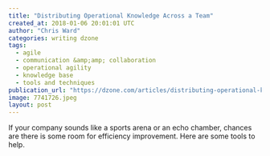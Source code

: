 ```yaml
---
title: "Distributing Operational Knowledge Across a Team"
created_at: 2018-01-06 20:01:01 UTC
author: "Chris Ward"
categories: writing dzone
tags:
  - agile
  - communication &amp;amp; collaboration
  - operational agility
  - knowledge base
  - tools and techniques
publication_url: "https://dzone.com/articles/distributing-operational-knowledge-across-a-team"
image: 7741726.jpeg
layout: post
---
```

If your company sounds like a sports arena or an echo chamber, chances are there is some room for efficiency improvement. Here are some tools to help.

